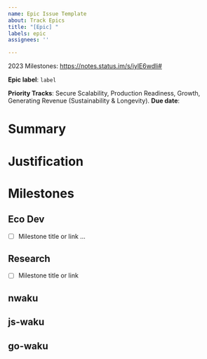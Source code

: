 ```yaml
---
name: Epic Issue Template
about: Track Epics
title: "[Epic] "
labels: epic
assignees: ''

---
```


2023 Milestones: https://notes.status.im/s/iylE6wdli#

**Epic label**: `label`
<!-- Remove tracks as needed -->
**Priority Tracks**: Secure Scalability, Production Readiness, Growth, Generating Revenue (Sustainability & Longevity).
**Due date**:

# Summary

<!-- Provide a high level summary of the Epic -->  

# Justification

<!-- Justify the Epic in the context of the priority tracks and project/collective strategies -->

# Milestones

## Eco Dev
 
- [ ] Milestone title or link
...

## Research

- [ ] Milestone title or link

## nwaku

## js-waku

## go-waku
